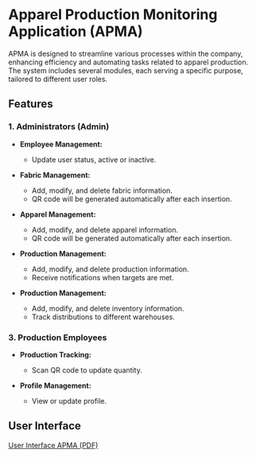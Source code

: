 # Apparel Production Monitoring Application (APMA)

APMA is designed to streamline various processes within the company, enhancing efficiency and automating tasks related to apparel production. The system includes several modules, each serving a specific purpose, tailored to different user roles.

## Features

### 1. Administrators (Admin)

- **Employee Management:**
  - Update user status, active or inactive.

- **Fabric Management:**
  - Add, modify, and delete fabric information.
  - QR code will be generated automatically after each insertion. 

- **Apparel Management:**
  - Add, modify, and delete apparel information.
  - QR code will be generated automatically after each insertion. 
 
- **Production Management:**
  - Add, modify, and delete production information.
  - Receive notifications when targets are met.
    
- **Production Management:**
  - Add, modify, and delete inventory information.
  - Track distributions to different warehouses.

### 3. Production Employees

- **Production Tracking:**
  - Scan QR code to update quantity.
 
- **Profile Management:**
  - View or update profile.

## User Interface

[User Interface APMA (PDF)](APMA%20-%20Project%20Description.pdf)
